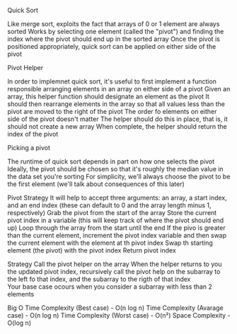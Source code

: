 Quick Sort

Like merge sort, exploits the fact that arrays of 0 or 1 element are always sorted
Works by selecting one element (called the "pivot") and finding the index where the pivot should end up in the sorted array
Once the pivot is positioned appropriately, quick sort can be applied on either side of the pivot

Pivot Helper

In order to implemnet quick sort, it's useful to first implement a function responsible arranging elements in an array on either side of a pivot
Given an array, this helper function should designate an element as the pivot
It should then rearrange elements in the array so that all values less than the pivot are moved to the right of the pivot
The order fo elements on either side of the pivot doesn't matter
The helper should do this in place, that is, it should not create a new array
When complete, the helper should return the index of the pivot

Picking a pivot

The runtime of quick sort depends in part on how one selects the pivot
Ideally, the pivot should be chosen so that it's roughly the median value in the data set you're sorting
For simplicity, we'll always choose the pivot to be the first element (we'll talk about consequences of this later)

Pivot Strategy
    It will help to accept three arguments: an array, a start index, and an end index (these can default to 0 and the array length minus 1, respectively)
    Grab the pivot from the start of the array
    Store the current pivot index in a variable (this will keep track of where the pivot should end up)
    Loop through the array from the start until the end
        If the pivo is greater than the current element, increment the pivot index variable and then swap the current element with the element at th pivot index
    Swap th starting element (the pivot) with the pivot index
    Return pivot index

Strategy
    Call the pivot helper on the array
    When the helper returns to you the updated pivot index, recursively call the pivot help on the subarray to the left fo that index, and the subarray to the rigth of that index    
    Your base case ocours when you consider a subarray with less than 2 elements

Big O
    Time Complexity (Best case) - O(n log n)
    Time Complexity (Avarage case) - O(n log n)
    Time Complexity (Worst case) - O(n²)
    Space Complexity - O(log n)
